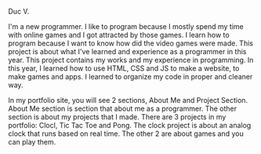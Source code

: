 Duc V.

  I'm a new programmer. I like to program because I mostly spend my time with online games and I got attracted by those games. I learn how to program because I want to know how did the video games were made. 
  This project is about what I've learned and experience as a programmer in this year. This project contains my works and my experience in programming. In this year, I learned how to use HTML, CSS and JS to make a website, to make games and apps. I learned to organize my code in proper and cleaner way. 
  
  In my portfolio site, you will see 2 sections, About Me and Project Section. About Me section is section that about me as a programmer. The other section is about my projects that I made.
  There are 3 projects in my portfolio: Clocl, Tic Tac Toe and Pong. The clock project is about an analog clock that runs based on real time. The other 2 are about games and you can play them. 
